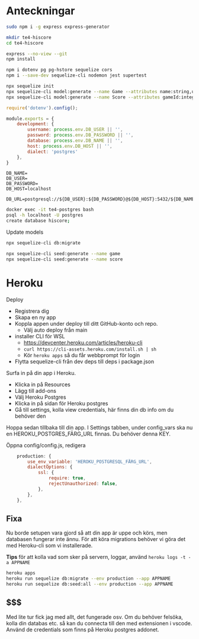 # Anteckningar 
```bash
sudo npm i -g express express-generator

mkdir te4-hiscore
cd te4-hiscore

express --no-view --git
npm install

npm i dotenv pg pg-hstore sequelize cors
npm i --save-dev sequelize-cli nodemon jest supertest

npx sequelize init 
npx sequelize-cli model:generate --name Game --attributes name:string,url:string
npx sequelize-cli model:generate --name Score --attributes gameId:integer,player:string,points:integer
```

```js
require('dotenv').config();

module.exports = {
    development: {
        username: process.env.DB_USER || '',
        password: process.env.DB_PASSWORD || '',
        database: process.env.DB_NAME || '',
        host: process.env.DB_HOST || '',
        dialect: 'postgres'
    },
}
```

```
DB_NAME=
DB_USER=
DB_PASSWORD=
DB_HOST=localhost

DB_URL=postgresql://${DB_USER}:${DB_PASSWORD}@${DB_HOST}:5432/${DB_NAME}
```

```bash
docker exec -it te4-postgres bash
psql -h localhost -U postgres
create database hiscore;
```

Update models

```bash
npx sequelize-cli db:migrate

npx sequelize-cli seed:generate --name game
npx sequelize-cli seed:generate --name score
```

# Heroku

Deploy

- Registrera dig
- Skapa en ny app
- Koppla appen under deploy till ditt GitHub-konto och repo.
    - Välj auto deploy från main
- installer CLI för WSL
    - https://devcenter.heroku.com/articles/heroku-cli
    - ```curl https://cli-assets.heroku.com/install.sh | sh```
    - Kör ```heroku apps``` så du får webbprompt för login
- Flytta sequelize-cli från dev deps till deps i package.json

Surfa in på din app i Heroku.
- Klicka in på Resources
- Lägg till add-ons
- Välj Heroku Postgres
- Klicka in på sidan för Heroku postgres
- Gå till settings, kolla view credentials, här finns din db info om du behöver den

Hoppa sedan tillbaka  till din app. I Settings tabben, under config_vars ska nu en HEROKU_POSTGRES_FÄRG_URL finnas.
Du behöver denna KEY.

Öppna config/config.js, redigera
```js
    production: {
        use_env_variable: 'HEROKU_POSTGRESQL_FÄRG_URL',
        dialectOptions: {
            ssl: {
                require: true,
                rejectUnauthorized: false,
            },
        },
    },
```

## Fixa

Nu borde setupen vara gjord så att din app är uppe och körs, men databasen fungerar inte ännu.
För att köra migrations behöver vi göra det med Heroku-cli som vi installerade.

**Tips** för att kolla vad som sker på servern, loggar, använd ```heroku logs -t -a APPNAME```

```bash
heroku apps
heroku run sequelize db:migrate --env production --app APPNAME
heroku run sequelize db:seed:all --env production --app APPNAME
```

## $$$

Med lite tur fick jag med allt, det fungerade osv.
Om du behöver felsöka, kolla din databas etc. så kan du connecta till den med extensionen i vscode. Använd de credentials som finns på Heroku postgres addonet.
